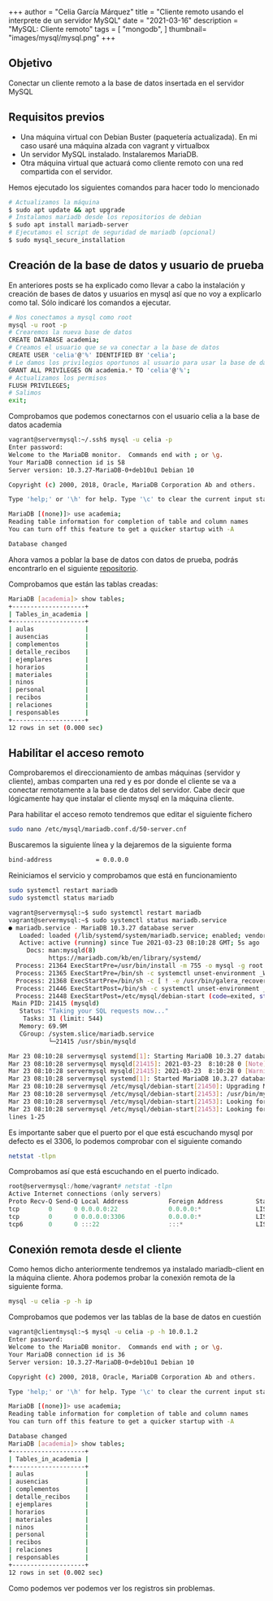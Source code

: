 +++
author = "Celia García Márquez"
title = "Cliente remoto usando el interprete de un servidor MySQL"
date = "2021-03-16"
description = "MySQL: Cliente remoto"
tags = [
    "mongodb",
]
thumbnail= "images/mysql/mysql.png"
+++

## Objetivo

Conectar un cliente remoto a la base de datos insertada en el servidor MySQL

## Requisitos previos

* Una máquina virtual con Debian Buster (paquetería actualizada). En mi caso usaré una máquina alzada con vagrant y virtualbox
* Un servidor MySQL instalado. Instalaremos MariaDB.
* Otra máquina virtual que actuará como cliente remoto con una red compartida con el servidor.

Hemos ejecutado los siguientes comandos para hacer todo lo mencionado
```sh
# Actualizamos la máquina
$ sudo apt update && apt upgrade
# Instalamos mariadb desde los repositorios de debian
$ sudo apt install mariadb-server
# Ejecutamos el script de seguridad de mariadb (opcional)
$ sudo mysql_secure_installation
```


## Creación de la base de datos y usuario de prueba

En anteriores posts se ha explicado como llevar a cabo la instalación y creación de bases de datos y usuarios en mysql así que no voy a explicarlo como tal. Sólo indicaré los comandos a ejecutar.

```sh
# Nos conectamos a mysql como root
mysql -u root -p
# Crearemos la nueva base de datos
CREATE DATABASE academia;
# Creamos el usuario que se va conectar a la base de datos
CREATE USER 'celia'@'%' IDENTIFIED BY 'celia';
# Le damos los privilegios oportunos al usuario para usar la base de datos nueva
GRANT ALL PRIVILEGES ON academia.* TO 'celia'@'%';
# Actualizamos los permisos
FLUSH PRIVILEGES;
# Salimos
exit;
```

Comprobamos que podemos conectarnos con el usuario celia a la base de datos academia

```sh
vagrant@servermysql:~/.ssh$ mysql -u celia -p
Enter password: 
Welcome to the MariaDB monitor.  Commands end with ; or \g.
Your MariaDB connection id is 58
Server version: 10.3.27-MariaDB-0+deb10u1 Debian 10

Copyright (c) 2000, 2018, Oracle, MariaDB Corporation Ab and others.

Type 'help;' or '\h' for help. Type '\c' to clear the current input statement.

MariaDB [(none)]> use academia;
Reading table information for completion of table and column names
You can turn off this feature to get a quicker startup with -A

Database changed

```

Ahora vamos a poblar la base de datos con datos de prueba, podrás encontrarlo en el siguiente [repositorio](https://github.com/CeliaGMqrz/proyecto_escuela_sql/blob/main/fase2_mysql.sql).

Comprobamos que están las tablas creadas:

```sh
MariaDB [academia]> show tables;
+--------------------+
| Tables_in_academia |
+--------------------+
| aulas              |
| ausencias          |
| complementos       |
| detalle_recibos    |
| ejemplares         |
| horarios           |
| materiales         |
| ninos              |
| personal           |
| recibos            |
| relaciones         |
| responsables       |
+--------------------+
12 rows in set (0.000 sec)

```

## Habilitar el acceso remoto

Comprobaremos el direccionamiento de ambas máquinas (servidor y cliente), ambas comparten una red y es por donde el cliente se va a conectar remotamente a la base de datos del servidor. Cabe decir que lógicamente hay que instalar el cliente mysql en la máquina cliente.

Para habilitar el acceso remoto tendremos que editar el siguiente fichero

```sh
sudo nano /etc/mysql/mariadb.conf.d/50-server.cnf
```
Buscaremos la siguiente línea y la dejaremos de la siguiente forma

```sh
bind-address            = 0.0.0.0
```

Reiniciamos el servicio y comprobamos que está en funcionamiento 

```sh
sudo systemctl restart mariadb
sudo systemctl status mariadb
```

```sh
vagrant@servermysql:~$ sudo systemctl restart mariadb
vagrant@servermysql:~$ sudo systemctl status mariadb.service 
● mariadb.service - MariaDB 10.3.27 database server
   Loaded: loaded (/lib/systemd/system/mariadb.service; enabled; vendor preset: enabled)
   Active: active (running) since Tue 2021-03-23 08:10:28 GMT; 5s ago
     Docs: man:mysqld(8)
           https://mariadb.com/kb/en/library/systemd/
  Process: 21364 ExecStartPre=/usr/bin/install -m 755 -o mysql -g root -d /var/run/mysqld (code=exited, s
  Process: 21365 ExecStartPre=/bin/sh -c systemctl unset-environment _WSREP_START_POSITION (code=exited, 
  Process: 21368 ExecStartPre=/bin/sh -c [ ! -e /usr/bin/galera_recovery ] && VAR= ||   VAR=`cd /usr/bin/
  Process: 21446 ExecStartPost=/bin/sh -c systemctl unset-environment _WSREP_START_POSITION (code=exited,
  Process: 21448 ExecStartPost=/etc/mysql/debian-start (code=exited, status=0/SUCCESS)
 Main PID: 21415 (mysqld)
   Status: "Taking your SQL requests now..."
    Tasks: 31 (limit: 544)
   Memory: 69.9M
   CGroup: /system.slice/mariadb.service
           └─21415 /usr/sbin/mysqld

Mar 23 08:10:28 servermysql systemd[1]: Starting MariaDB 10.3.27 database server...
Mar 23 08:10:28 servermysql mysqld[21415]: 2021-03-23  8:10:28 0 [Note] /usr/sbin/mysqld (mysqld 10.3.27-
Mar 23 08:10:28 servermysql mysqld[21415]: 2021-03-23  8:10:28 0 [Warning] Could not increase number of m
Mar 23 08:10:28 servermysql systemd[1]: Started MariaDB 10.3.27 database server.
Mar 23 08:10:28 servermysql /etc/mysql/debian-start[21450]: Upgrading MySQL tables if necessary.
Mar 23 08:10:28 servermysql /etc/mysql/debian-start[21453]: /usr/bin/mysql_upgrade: the '--basedir' optio
Mar 23 08:10:28 servermysql /etc/mysql/debian-start[21453]: Looking for 'mysql' as: /usr/bin/mysql
Mar 23 08:10:28 servermysql /etc/mysql/debian-start[21453]: Looking for 'mysqlcheck' as: /usr/bin/mysqlch
lines 1-25

```
Es importante saber que el puerto por el que está escuchando mysql por defecto es el 3306, lo podemos comprobar con el siguiente comando 

```sh
netstat -tlpn
```
Comprobamos así que está escuchando en el puerto indicado.
```powershell
root@servermysql:/home/vagrant# netstat -tlpn
Active Internet connections (only servers)
Proto Recv-Q Send-Q Local Address           Foreign Address         State       PID/Program name    
tcp        0      0 0.0.0.0:22              0.0.0.0:*               LISTEN      381/sshd            
tcp        0      0 0.0.0.0:3306            0.0.0.0:*               LISTEN      21415/mysqld        
tcp6       0      0 :::22                   :::*                    LISTEN      381/sshd  
```
## Conexión remota desde el cliente 

Como hemos dicho anteriormente tendremos ya instalado mariadb-client en la máquina cliente. Ahora podemos probar la conexión remota de la siguiente forma.

```sh
mysql -u celia -p -h ip 
```

Comprobamos que podemos ver las tablas de la base de datos en cuestión

```sh
vagrant@clientmysql:~$ mysql -u celia -p -h 10.0.1.2
Enter password: 
Welcome to the MariaDB monitor.  Commands end with ; or \g.
Your MariaDB connection id is 36
Server version: 10.3.27-MariaDB-0+deb10u1 Debian 10

Copyright (c) 2000, 2018, Oracle, MariaDB Corporation Ab and others.

Type 'help;' or '\h' for help. Type '\c' to clear the current input statement.

MariaDB [(none)]> use academia;
Reading table information for completion of table and column names
You can turn off this feature to get a quicker startup with -A

Database changed
MariaDB [academia]> show tables;
+--------------------+
| Tables_in_academia |
+--------------------+
| aulas              |
| ausencias          |
| complementos       |
| detalle_recibos    |
| ejemplares         |
| horarios           |
| materiales         |
| ninos              |
| personal           |
| recibos            |
| relaciones         |
| responsables       |
+--------------------+
12 rows in set (0.002 sec)

```

Como podemos ver podemos ver los registros sin problemas.